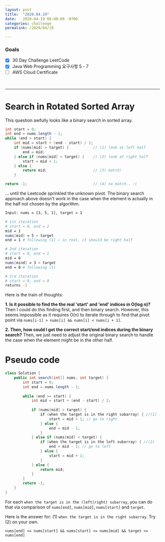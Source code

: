 ```yaml
---
layout: post
title:  "2020.04.19"
date:   2020-04-19 08:00:00 -0700
categories: challenge
permalink: /2020/04/19

---
```


### Goals
- [x] 30 Day Challenge LeetCode
- [x] Java Web Programming 요구사항 5 - 7
- [ ] AWS Cloud Certificate 

&nbsp;

---

# Search in Rotated Sorted Array

This question awfully looks like a binary search in sorted array.
```java
int start = 0;
int end = nums.length - 1;
while (end > start) {
    int mid = start + (end - start) / 2;
    if (nums[mid] > target) {           // (1) look at left half
        end = mid;
    } else if (nums[mid] < target) {    // (2) look at right half
        start = mid + 1;
    } else {
        return mid;                     // (3) match!                           
    }

return -1;                              // (4) no match.. :(
```
... until the Leetcode sprinkled the unknown pivot.
The binary search approach above doesn't work in the case when the element is actually in the half not chosen by the algorithm.
```bash
Input: nums = [3, 5, 1], target = 1

# 1st iteration
# start = 0, end = 2
mid = 1
nums[mid] = 5 > target 
end = 1 # following (1) ← in real, it should be right half

# 2nd iteration
# start = 0, end = 1
mid = 0
nums[mind] = 3 > target
end = 0 # following (1)

# 3rd iteration
# start = 0, end = 0
returns -1

```

Here is the train of thoughts: 

**1. Is it possible to find the the real 'start' and 'end' indices in O(log n)?** Then I could do this finding first, and then binary search. However, this seems impossible as it requires O(n) to iterate through to find that pivot point via `nums[i-1] > nums[i] && nums[i] < nums[i + 1]`.

**2. Then, how could I get the correct start/end indices during the binary search?** Then, we just need to adjust the original binary search to handle the case when the element might be in the other half.

# Pseudo code
```java
class Solution {
    public int search(int[] nums, int target) {
        int start = 0;
        int end = nums.length - 1;
        
        while (end >= start) {
            int mid = start + (end - start) / 2;
            
            if (nums[mid] > target) {
                if (when the target is in the right subarray) { //(1)
                    start = mid + 1; // go to right
                } else {
                    end = mid - 1;
                }
            } else if (nums[mid] < target) {
                if (when the target is in the left subarray) { //(2)
                    end = mid - 1; // go to left
                } else {
                    start = mid + 1;
                }
            } else {
                return mid;
            }
        }
        return -1;
    }
}
```
For each `when the target is in the (left|right) subarray`, you can do that via comparison of `nums[end]`, `nums[mid]`, `nums[start]` and `target`.

Here is the answer for: (1) `when the target is in the right subarray`. Try (2) on your own.
```
nums[end] <= nums[start] && nums[start] <= nums[mid] && target <= nums[end]
```

